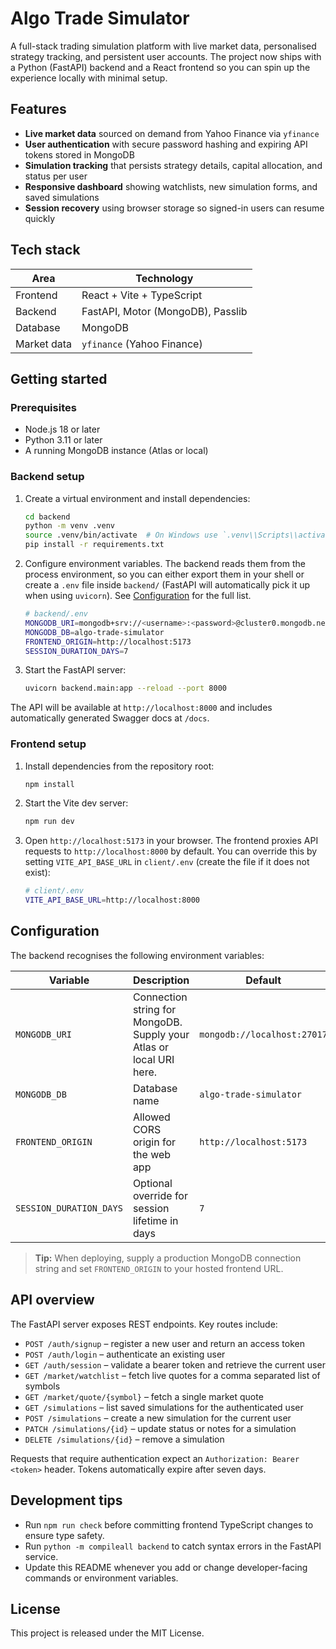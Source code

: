 # Algo Trade Simulator

A full-stack trading simulation platform with live market data, personalised strategy tracking, and persistent user accounts. The project now ships with a Python (FastAPI) backend and a React frontend so you can spin up the experience locally with minimal setup.

## Features

- **Live market data** sourced on demand from Yahoo Finance via `yfinance`
- **User authentication** with secure password hashing and expiring API tokens stored in MongoDB
- **Simulation tracking** that persists strategy details, capital allocation, and status per user
- **Responsive dashboard** showing watchlists, new simulation forms, and saved simulations
- **Session recovery** using browser storage so signed-in users can resume quickly

## Tech stack

| Area     | Technology |
|----------|------------|
| Frontend | React + Vite + TypeScript |
| Backend  | FastAPI, Motor (MongoDB), Passlib |
| Database | MongoDB |
| Market data | `yfinance` (Yahoo Finance) |

## Getting started

### Prerequisites

- Node.js 18 or later
- Python 3.11 or later
- A running MongoDB instance (Atlas or local)

### Backend setup

1. Create a virtual environment and install dependencies:
   ```bash
   cd backend
   python -m venv .venv
   source .venv/bin/activate  # On Windows use `.venv\\Scripts\\activate`
   pip install -r requirements.txt
   ```
2. Configure environment variables. The backend reads them from the process environment, so you can either export them in your shell or create a `.env` file inside `backend/` (FastAPI will automatically pick it up when using `uvicorn`). See [Configuration](#configuration) for the full list.
   ```bash
   # backend/.env
   MONGODB_URI=mongodb+srv://<username>:<password>@cluster0.mongodb.net
   MONGODB_DB=algo-trade-simulator
   FRONTEND_ORIGIN=http://localhost:5173
   SESSION_DURATION_DAYS=7
   ```
3. Start the FastAPI server:
   ```bash
   uvicorn backend.main:app --reload --port 8000
   ```

The API will be available at `http://localhost:8000` and includes automatically generated Swagger docs at `/docs`.

### Frontend setup

1. Install dependencies from the repository root:
   ```bash
   npm install
   ```
2. Start the Vite dev server:
   ```bash
   npm run dev
   ```
3. Open `http://localhost:5173` in your browser. The frontend proxies API requests to `http://localhost:8000` by default. You can override this by setting `VITE_API_BASE_URL` in `client/.env` (create the file if it does not exist):
   ```bash
   # client/.env
   VITE_API_BASE_URL=http://localhost:8000
   ```

## Configuration

The backend recognises the following environment variables:

| Variable | Description | Default |
|----------|-------------|---------|
| `MONGODB_URI` | Connection string for MongoDB. Supply your Atlas or local URI here. | `mongodb://localhost:27017` |
| `MONGODB_DB` | Database name | `algo-trade-simulator` |
| `FRONTEND_ORIGIN` | Allowed CORS origin for the web app | `http://localhost:5173` |
| `SESSION_DURATION_DAYS` | Optional override for session lifetime in days | `7` |

> **Tip:** When deploying, supply a production MongoDB connection string and set `FRONTEND_ORIGIN` to your hosted frontend URL.

## API overview

The FastAPI server exposes REST endpoints. Key routes include:

- `POST /auth/signup` – register a new user and return an access token
- `POST /auth/login` – authenticate an existing user
- `GET /auth/session` – validate a bearer token and retrieve the current user
- `GET /market/watchlist` – fetch live quotes for a comma separated list of symbols
- `GET /market/quote/{symbol}` – fetch a single market quote
- `GET /simulations` – list saved simulations for the authenticated user
- `POST /simulations` – create a new simulation for the current user
- `PATCH /simulations/{id}` – update status or notes for a simulation
- `DELETE /simulations/{id}` – remove a simulation

Requests that require authentication expect an `Authorization: Bearer <token>` header. Tokens automatically expire after seven days.

## Development tips

- Run `npm run check` before committing frontend TypeScript changes to ensure type safety.
- Run `python -m compileall backend` to catch syntax errors in the FastAPI service.
- Update this README whenever you add or change developer-facing commands or environment variables.

## License

This project is released under the MIT License.
